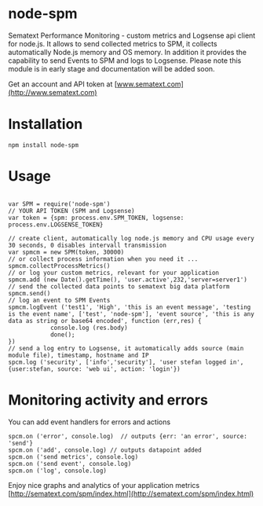 node-spm
========

Sematext Performance Monitoring - custom metrics and Logsense api client for node.js.
It allows to send collected metrics to SPM, it collects automatically Node.js memory and OS memory.
In addition it provides the capability to send Events to SPM and logs to Logsense.
Please note this module is in early stage and documentation will be added soon.

Get an account and API token at [www.sematext.com](http://www.sematext.com)

# Installation
```
npm install node-spm
```

# Usage
```

var SPM = require('node-spm')
// YOUR API TOKEN (SPM and Logsense)
var token = {spm: process.env.SPM_TOKEN, logsense: process.env.LOGSENSE_TOKEN}

// create client, automatically log node.js memory and CPU usage every 30 seconds, 0 disables intervall transmission
var spmcm = new SPM(token, 30000)
// or collect process information when you need it ...
spmcm.collectProcessMetrics()
// or log your custom metrics, relevant for your application
spmcm.add (new Date().getTime(), 'user.active',232,'server=server1')
// send the collected data points to sematext big data platform
spmcm.send()
// log an event to SPM Events
spmcm.logEvent ('test1', 'High', 'this is an event message', 'testing is the event name', ['test', 'node-spm'], 'event source', 'this is any data as string or base64 encoded', function (err,res) {
            console.log (res.body)
            done();
})
// send a log entry to Logsense, it automatically adds source (main module file), timestamp, hostname and IP
spcm.log ('security', ['info','security'], 'user stefan logged in', {user:stefan, source: 'web ui', action: 'login'})
```

# Monitoring activity and errors
You can add event handlers for errors and actions
```
spcm.on ('error', console.log)  // outputs {err: 'an error', source: 'send'}
spcm.on ('add', console.log) // outputs datapoint added
spcm.on ('send metrics', console.log)
spcm.on ('send event', console.log)
spcm.on ('log', console.log)
```

Enjoy nice graphs and analytics of your application metrics  [http://sematext.com/spm/index.html](http://sematext.com/spm/index.html)
